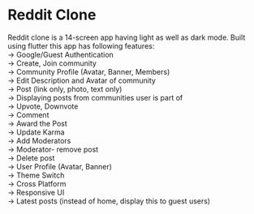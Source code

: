 # Reddit Clone

Reddit clone is a 14-screen app having light as well as dark mode. Built using flutter this app has following features:<br>
-> Google/Guest Authentication<br>
-> Create, Join community<br>
-> Community Profile (Avatar, Banner, Members)<br>
-> Edit Description and Avatar of community<br>
-> Post (link only, photo, text only)<br>
-> Displaying posts from communities user is part of<br>
-> Upvote, Downvote<br>
-> Comment<br>
-> Award the Post<br>
-> Update Karma<br>
-> Add Moderators<br>
-> Moderator- remove post<br>
-> Delete post<br>
-> User Profile (Avatar, Banner)<br>
-> Theme Switch<br>
-> Cross Platform<br>
-> Responsive UI<br>
-> Latest posts (instead of home, display this to guest users)<br>
